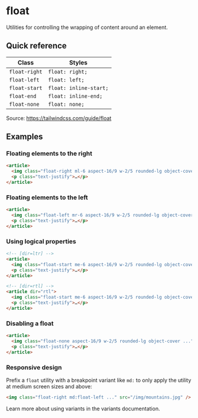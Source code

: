 # float

Utilities for controlling the wrapping of content around an element.

## Quick reference

| Class         | Styles            |
|---------------|-------------------|
| `float-right` | `float: right;`   |
| `float-left`  | `float: left;`    |
| `float-start` | `float: inline-start;` |
| `float-end`   | `float: inline-end;`   |
| `float-none`  | `float: none;`    |

Source: https://tailwindcss.com/guide/float

## Examples

### Floating elements to the right

```html
<article>
  <img class="float-right ml-6 aspect-16/9 w-2/5 rounded-lg object-cover ..." src="/img/mountains.jpg" />
  <p class="text-justify">…</p>
</article>
```

### Floating elements to the left

```html
<article>
  <img class="float-left mr-6 aspect-16/9 w-2/5 rounded-lg object-cover ..." src="/img/mountains.jpg" />
  <p class="text-justify">…</p>
</article>
```

### Using logical properties

```html
<!-- [dir=ltr] -->
<article>
  <img class="float-start me-6 aspect-16/9 w-2/5 rounded-lg object-cover ..." src="/img/mountains.jpg" />
  <p class="text-justify">…</p>
</article>

<!-- [dir=rtl] -->
<article dir="rtl">
  <img class="float-start me-6 aspect-16/9 w-2/5 rounded-lg object-cover ..." src="/img/mountains.jpg" />
  <p class="text-justify">…</p>
</article>
```

### Disabling a float

```html
<article>
  <img class="float-none aspect-16/9 w-2/5 rounded-lg object-cover ..." src="/img/mountains.jpg" />
  <p class="text-justify">…</p>
</article>
```

### Responsive design

Prefix a `float` utility with a breakpoint variant like `md:` to only apply the utility at medium screen sizes and above:

```html
<img class="float-right md:float-left ..." src="/img/mountains.jpg" />
```

Learn more about using variants in the variants documentation.

